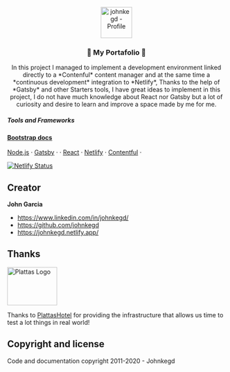 <p align="center">
  <a href="https://media-exp1.licdn.com/dms/image/C4D03AQG4W4bo_yx1mA/profile-displayphoto-shrink_200_200/0?e=1601510400&v=beta&t=bzQZ87tMpdLarNWINY3GgIKDeeGNJWBITH3b3zVbISE" target="_blank">
    <img src="https://www.plattas.ch/img/logos/logojk.png" alt="johnkegd - Profile" width="72" height="72">
  </a>
</p>

<h3 align="center">&#128188; My Portafolio &#128084;</h3>

<p align="center">
  In this project I managed to implement a development environment linked directly to a *Contenful* content manager and at the same time a *continuous development* integration to *Netlify*, Thanks to the help of *Gatsby* and other Starters tools, I have great ideas to implement in this project, I do not have much knowledge about React nor Gatsby but a lot of curiosity and desire to learn and improve a space made by me for me.
  <br>
  <h5>Tools and Frameworks</h5>
  <a href="https://getbootstrap.com/docs/4.4/"><strong>Bootstrap docs</strong></a>
  <br>
  <br>
  <a href="https://nodejs.org/en/">Node.js</a>
  ·
  <a href="https://www.gatsbyjs.org/">Gatsby</a>
  ·
  ·
  <a href="https://react.org/">React</a>
  ·
  <a href="https://www.netlify.com/">Netlify</a>
  ·
  <a href="https://www.contentful.com/">Contentful</a>
  ·
</p>

[![Netlify Status](https://api.netlify.com/api/v1/badges/4dda99ba-bbe5-42a0-b127-aa0db41ebdb3/deploy-status)](https://app.netlify.com/sites/johnkegd/deploys)

## Creator

**John Garcia**

- <https://www.linkedin.com/in/johnkegd/>
- <https://github.com/johnkegd>
- <https://johnkegd.netlify.app/>

## Thanks

<a href="https://www.plattas.ch">
  <img src="https://www.plattas.ch/logos/FFB606-115x88.jpg" alt="Plattas Logo" width="115" height="88">
</a>

Thanks to [PlattasHotel](https://www.plattas.ch) for providing the infrastructure that allows us time to test a lot things in real world!



## Copyright and license

Code and documentation copyright 2011-2020 - Johnkegd

